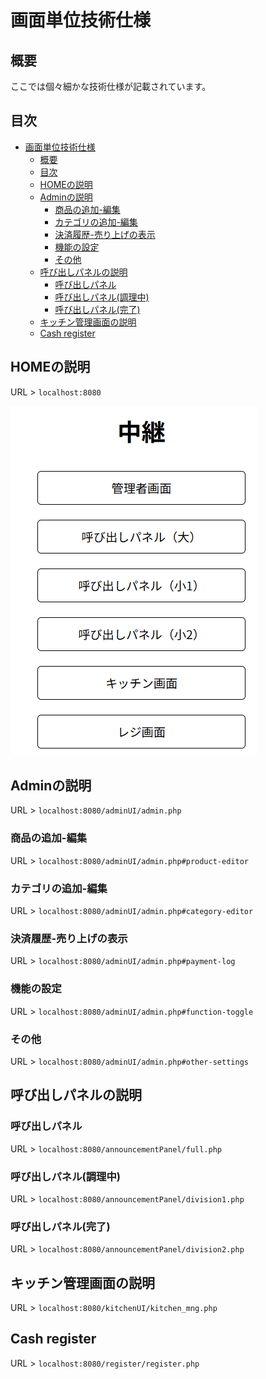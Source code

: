 # 画面単位技術仕様

## 概要

ここでは個々細かな技術仕様が記載されています。

## 目次

- [画面単位技術仕様](#画面単位技術仕様)
  - [概要](#概要)
  - [目次](#目次)
  - [HOMEの説明](#homeの説明)
  - [Adminの説明](#adminの説明)
    - [商品の追加-編集](#商品の追加-編集)
    - [カテゴリの追加-編集](#カテゴリの追加-編集)
    - [決済履歴-売り上げの表示](#決済履歴-売り上げの表示)
    - [機能の設定](#機能の設定)
    - [その他](#その他)
  - [呼び出しパネルの説明](#呼び出しパネルの説明)
    - [呼び出しパネル](#呼び出しパネル)
    - [呼び出しパネル(調理中)](#呼び出しパネル調理中)
    - [呼び出しパネル(完了)](#呼び出しパネル完了)
  - [キッチン管理画面の説明](#キッチン管理画面の説明)
  - [Cash register](#cash-register)

## HOMEの説明

URL > `localhost:8080`

![alt text](images/image.png)

## Adminの説明

URL > `localhost:8080/adminUI/admin.php`  

### 商品の追加-編集  

URL > `localhost:8080/adminUI/admin.php#product-editor`  

### カテゴリの追加-編集

URL > `localhost:8080/adminUI/admin.php#category-editor`  

### 決済履歴-売り上げの表示  

URL > `localhost:8080/adminUI/admin.php#payment-log`  

### 機能の設定  

URL > `localhost:8080/adminUI/admin.php#function-toggle`  

### その他  

URL > `localhost:8080/adminUI/admin.php#other-settings`  

## 呼び出しパネルの説明

### 呼び出しパネル

URL > `localhost:8080/announcementPanel/full.php`

### 呼び出しパネル(調理中)

URL > `localhost:8080/announcementPanel/division1.php`

### 呼び出しパネル(完了)

URL > `localhost:8080/announcementPanel/division2.php`

## キッチン管理画面の説明

URL > `localhost:8080/kitchenUI/kitchen_mng.php`

## Cash register  

URL > `localhost:8080/register/register.php`  
